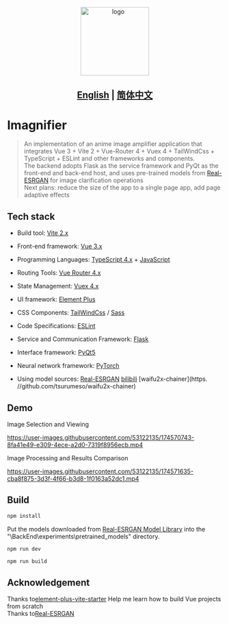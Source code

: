 <div align="center"><img width="160" alt="logo" src="https://user-images.githubusercontent.com/53122135/158972105-8c9f8d81-76ea-4064-8970-b6e58128b1bc.png"></div>

## <div align="center"><b><a href="README.md">English</a> | <a href="README_CN.md">简体中文</a></b></div>

# Imagnifier
> An implementation of an anime image amplifier application that integrates Vue 3 + Vite 2 + Vue-Router 4 + Vuex 4 + TailWindCss + TypeScript + ESLint and other frameworks and components.
> <br/>The backend adopts Flask as the service framework and PyQt as the front-end and back-end host, and uses pre-trained models from [Real-ESRGAN](https://github.com/xinntao/Real-ESRGAN) for image clarification operations
> <br/>Next plans: reduce the size of the app to a single page app, add page adaptive effects

## Tech stack

- Build tool: [Vite 2.x](https://cn.vitejs.dev/)
- Front-end framework: [Vue 3.x](https://v3.cn.vuejs.org/)
- Programming Languages: [TypeScript 4.x](https://www.typescriptlang.org/zh/) + [JavaScript](https://www.javascript.com/)
- Routing Tools: [Vue Router 4.x](https://next.router.vuejs.org/zh/index.html)
- State Management: [Vuex 4.x](https://next.vuex.vuejs.org/)
- UI framework: [Element Plus](https://element-plus.org/#/zh-CN)
- CSS Components: [TailWindCss](https://www.tailwindcss.cn/) / [Sass](https://sass.bootcss.com/documentation)
- Code Specifications: [ESLint](https://eslint.org/)

- Service and Communication Framework: [Flask](https://github.com/pallets/flask/)
- Interface framework: [PyQt5](https://github.com/PyQt5/PyQt/)
- Neural network framework: [PyTorch](https://github.com/pytorch/pytorch/)
- Using model sources: [Real-ESRGAN](https://github.com/xinntao/Real-ESRGAN) [bilibili](https://github.com/bilibili/ailab) [waifu2x-chainer](https. //github.com/tsurumeso/waifu2x-chainer)

## Demo

Image Selection and Viewing

https://user-images.githubusercontent.com/53122135/174570743-8fa41e49-e309-4ece-a2d0-7319f8956ecb.mp4

Image Processing and Results Comparison

https://user-images.githubusercontent.com/53122135/174571635-cba8f875-3d3f-4f66-b3d8-1f0163a52dc1.mp4


## Build

```bash
npm install
```
Put the models downloaded from [Real-ESRGAN Model Library](https://github.com/xinntao/Real-ESRGAN/blob/master/docs/model_zoo.md) into the "\BackEnd\experiments\pretrained_models" directory. 

```bash
npm run dev
```

```bash
npm run build
```
## Acknowledgement
Thanks to[element-plus-vite-starter](https://github.com/element-plus/element-plus-vite-starter) Help me learn how to build Vue projects from scratch
<br/>Thanks to[Real-ESRGAN](https://github.com/xinntao/Real-ESRGAN)
